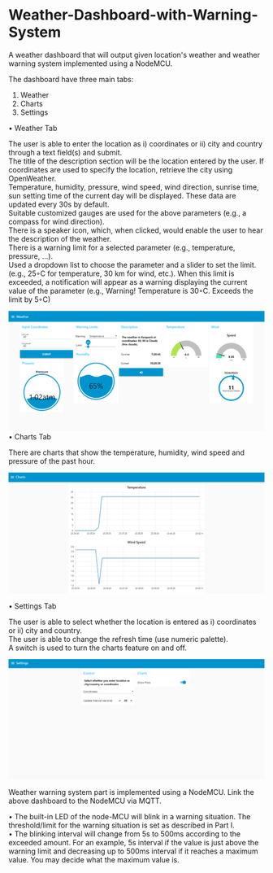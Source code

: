 # Weather-Dashboard-with-Warning-System
A weather dashboard that will output given location's weather and weather warning system implemented using a NodeMCU.<br/>

The dashboard have three main tabs:
1. Weather
2. Charts
3. Settings

• Weather Tab<br/>

The user is able to enter the location as i) coordinates or ii) city and country through
a text field(s) and submit.<br/>
The title of the description section will be the location entered by the user. If coordinates
are used to specify the location, retrieve the city using OpenWeather.<br/>
Temperature, humidity, pressure, wind speed, wind direction, sunrise time, sun setting
time of the current day will be displayed. These data are updated every 30s by default.<br/>
Suitable customized gauges are used for the above parameters (e.g., a compass for wind direction).<br/>
There is a speaker icon, which, when clicked, would enable the user to hear the
description of the weather.<br/>
There is a warning limit for a selected parameter (e.g., temperature, pressure, ...).<br/>
Used a dropdown list to choose the parameter and a slider to set the limit. (e.g., 25◦C for
temperature, 30 km for wind, etc.). When this limit is exceeded, a notification will appear
as a warning displaying the current value of the parameter (e.g., Warning! Temperature is
30◦C. Exceeds the limit by 5◦C)

![alt text](https://github.com/RathnamVR/Weather-Dashboard-with-Warning-System/blob/main/images/weather.PNG?raw=true)
• Charts Tab<br/>

 There are charts that show the temperature, humidity, wind speed and pressure of the past hour.<br/>

![alt text](https://github.com/RathnamVR/Weather-Dashboard-with-Warning-System/blob/main/images/charts.PNG?raw=true)

• Settings Tab<br/>

The user is able to select whether the location is entered as i) coordinates or ii) city
and country.<br/>
The user is able to change the refresh time (use numeric palette).<br/>
A switch is used to turn the charts feature on and off.<br/>

![alt text](https://github.com/RathnamVR/Weather-Dashboard-with-Warning-System/blob/main/images/settings.PNG?raw=true)


Weather warning system part is implemented using a NodeMCU. Link the above dashboard to the NodeMCU via MQTT. 

• The built-in LED of the node-MCU will blink in a warning situation. The threshold/limit for the
warning situation is set as described in Part I.<br/>
• The blinking interval will change from 5s to 500ms according to the exceeded amount. For an example,
5s interval if the value is just above the warning limit and decreasing up to 500ms interval if it
reaches a maximum value. You may decide what the maximum value is.<br/>
